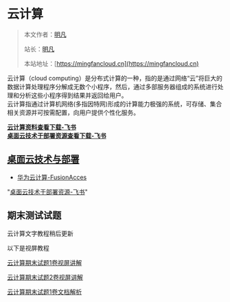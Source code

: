 # 云计算

> 本文作者：[明凡]()
>
> 站长：[明凡]()
>
> 本站地址：[https://mingfancloud.cn](https://mingfancloud.cn)


云计算（cloud computing）是分布式计算的一种，指的是通过网络“云”将巨大的数据计算处理程序分解成无数个小程序，然后，通过多部服务器组成的系统进行处理和分析这些小程序得到结果并返回给用户。  
云计算指通过计算机网络(多指因特网)形成的计算能力极强的系统，可存储、集合相关资源并可按需配置，向用户提供个性化服务。


[**云计算资料查看下载-飞书**](https://q1h6kdpo24v.feishu.cn/drive/folder/U3hSfhPnDldsEjdgP3qchCkhnnf)   
[**桌面云技术于部署资源查看下载-飞书**](https://q1h6kdpo24v.feishu.cn/drive/folder/HgZ1fLHzEl3oOgdHgE2cS6TPnPh)


## [桌面云技术与部署](桌面云技术与部署/README.md)


- [华为云计算-FusionAcces](桌面云技术与部署/华为云计算-FusionAcces.md)




"[桌面云技术于部署资源-飞书](https://q1h6kdpo24v.feishu.cn/drive/folder/HgZ1fLHzEl3oOgdHgE2cS6TPnPh)"


## 期末测试试题

云计算文字教程稍后更新

以下是视屏教程

[云计算期末试题1卷视屏讲解](https://q1h6kdpo24v.feishu.cn/file/VfQwb6JGdohvsFxFYtocMsABnTh)

[云计算期末试题2卷视屏讲解](https://q1h6kdpo24v.feishu.cn/file/DNl1b5JOroN2NnxkSRccLJ10nIc)

[云计算期末试题1卷文档解析](https://www.yuque.com/mingfanbufan/hwtv9p/vw29guvmqxufmh77?singleDoc#)




